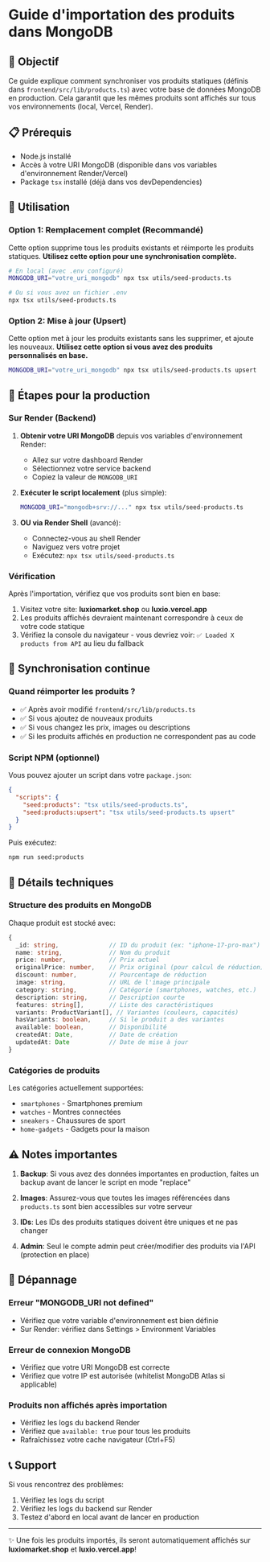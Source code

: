 # Guide d'importation des produits dans MongoDB

## 🎯 Objectif

Ce guide explique comment synchroniser vos produits statiques (définis dans `frontend/src/lib/products.ts`) avec votre base de données MongoDB en production. Cela garantit que les mêmes produits sont affichés sur tous vos environnements (local, Vercel, Render).

## 📋 Prérequis

- Node.js installé
- Accès à votre URI MongoDB (disponible dans vos variables d'environnement Render/Vercel)
- Package `tsx` installé (déjà dans vos devDependencies)

## 🚀 Utilisation

### Option 1: Remplacement complet (Recommandé)

Cette option supprime tous les produits existants et réimporte les produits statiques. **Utilisez cette option pour une synchronisation complète.**

```bash
# En local (avec .env configuré)
MONGODB_URI="votre_uri_mongodb" npx tsx utils/seed-products.ts

# Ou si vous avez un fichier .env
npx tsx utils/seed-products.ts
```

### Option 2: Mise à jour (Upsert)

Cette option met à jour les produits existants sans les supprimer, et ajoute les nouveaux. **Utilisez cette option si vous avez des produits personnalisés en base.**

```bash
MONGODB_URI="votre_uri_mongodb" npx tsx utils/seed-products.ts upsert
```

## 📝 Étapes pour la production

### Sur Render (Backend)

1. **Obtenir votre URI MongoDB** depuis vos variables d'environnement Render:
   - Allez sur votre dashboard Render
   - Sélectionnez votre service backend
   - Copiez la valeur de `MONGODB_URI`

2. **Exécuter le script localement** (plus simple):
   ```bash
   MONGODB_URI="mongodb+srv://..." npx tsx utils/seed-products.ts
   ```

3. **OU via Render Shell** (avancé):
   - Connectez-vous au shell Render
   - Naviguez vers votre projet
   - Exécutez: `npx tsx utils/seed-products.ts`

### Vérification

Après l'importation, vérifiez que vos produits sont bien en base:

1. Visitez votre site: **luxiomarket.shop** ou **luxio.vercel.app**
2. Les produits affichés devraient maintenant correspondre à ceux de votre code statique
3. Vérifiez la console du navigateur - vous devriez voir: `✅ Loaded X products from API` au lieu du fallback

## 🔄 Synchronisation continue

### Quand réimporter les produits ?

- ✅ Après avoir modifié `frontend/src/lib/products.ts`
- ✅ Si vous ajoutez de nouveaux produits
- ✅ Si vous changez les prix, images ou descriptions
- ✅ Si les produits affichés en production ne correspondent pas au code

### Script NPM (optionnel)

Vous pouvez ajouter un script dans votre `package.json`:

```json
{
  "scripts": {
    "seed:products": "tsx utils/seed-products.ts",
    "seed:products:upsert": "tsx utils/seed-products.ts upsert"
  }
}
```

Puis exécutez:
```bash
npm run seed:products
```

## 🎨 Détails techniques

### Structure des produits en MongoDB

Chaque produit est stocké avec:
```typescript
{
  _id: string,              // ID du produit (ex: "iphone-17-pro-max")
  name: string,             // Nom du produit
  price: number,            // Prix actuel
  originalPrice: number,    // Prix original (pour calcul de réduction)
  discount: number,         // Pourcentage de réduction
  image: string,            // URL de l'image principale
  category: string,         // Catégorie (smartphones, watches, etc.)
  description: string,      // Description courte
  features: string[],       // Liste des caractéristiques
  variants: ProductVariant[], // Variantes (couleurs, capacités)
  hasVariants: boolean,     // Si le produit a des variantes
  available: boolean,       // Disponibilité
  createdAt: Date,          // Date de création
  updatedAt: Date           // Date de mise à jour
}
```

### Catégories de produits

Les catégories actuellement supportées:
- `smartphones` - Smartphones premium
- `watches` - Montres connectées
- `sneakers` - Chaussures de sport
- `home-gadgets` - Gadgets pour la maison

## ⚠️ Notes importantes

1. **Backup**: Si vous avez des données importantes en production, faites un backup avant de lancer le script en mode "replace"

2. **Images**: Assurez-vous que toutes les images référencées dans `products.ts` sont bien accessibles sur votre serveur

3. **IDs**: Les IDs des produits statiques doivent être uniques et ne pas changer

4. **Admin**: Seul le compte admin peut créer/modifier des produits via l'API (protection en place)

## 🐛 Dépannage

### Erreur "MONGODB_URI not defined"
- Vérifiez que votre variable d'environnement est bien définie
- Sur Render: vérifiez dans Settings > Environment Variables

### Erreur de connexion MongoDB
- Vérifiez que votre URI MongoDB est correcte
- Vérifiez que votre IP est autorisée (whitelist MongoDB Atlas si applicable)

### Produits non affichés après importation
- Vérifiez les logs du backend Render
- Vérifiez que `available: true` pour tous les produits
- Rafraîchissez votre cache navigateur (Ctrl+F5)

## 📞 Support

Si vous rencontrez des problèmes:
1. Vérifiez les logs du script
2. Vérifiez les logs du backend sur Render
3. Testez d'abord en local avant de lancer en production

---

✨ Une fois les produits importés, ils seront automatiquement affichés sur **luxiomarket.shop** et **luxio.vercel.app**!

